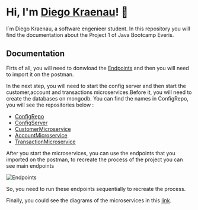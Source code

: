 # Hi, I'm [Diego Kraenau](https://www.linkedin.com/in/diegokraenau/)! 👋

I´m Diego Kraenau, a software engenieer student. In this repository you will find the documentation about the Project 1 of Java Bootcamp Everis.

## Documentation

Firts of all, you will need to donwload the [Endpoints](https://drive.google.com/file/d/1t3hBUhsIwdV7JnQm_P4gteE_MG-Y36Od/view?usp=sharing) and then you will need to import it on the postman.

In the next step, you will need to start the config server and then start the customer,account and transactions microservices.Before it, you will need to 
create the databases on mongodb. You can find the names in ConfigRepo, you will see the repositories below :


- [ConfigRepo](https://github.com/DiegoKraenauEveris/ConfigRepo)
- [ConfigServer](https://github.com/DiegoKraenauEveris/ConfigServer_P1)
- [CustomerMicroservice](https://github.com/DiegoKraenauEveris/Customer_Microservice_P1)
- [AccountMicroservice](https://github.com/DiegoKraenauEveris/Account_Microservice_P1)
- [TransactionMicroservice](https://github.com/DiegoKraenauEveris/Transaction_Microservice_P1)

After you start the microservices, you can use the endpoints that you imported on the postman, to recreate the process of the project you can see main endpoints 

![Endpoints](https://cdn.discordapp.com/attachments/635630482901434379/901935170947514378/unknown.png)

So, you need to run these endpoints sequentially to recreate the process.

Finally, you could see the diagrams of the microservices in this [link](https://drive.google.com/file/d/1TggPVqkG3WhqbxdBfyeCV-8V5EWQ7TTK/view?usp=sharing).
